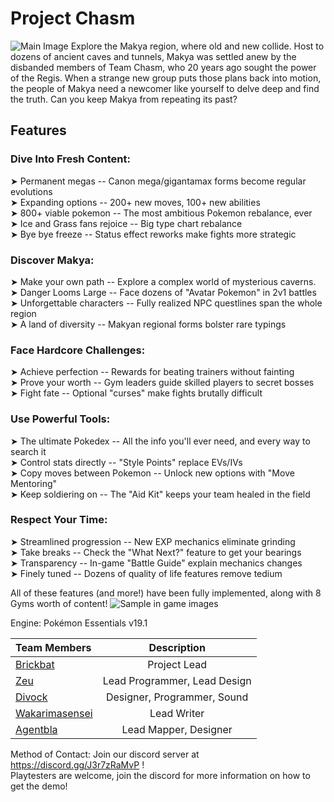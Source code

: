 # Project Chasm
![Main Image](https://reliccastle.com/attachments/10955/)
Explore the Makya region, where old and new collide. Host to dozens of ancient caves and tunnels, Makya was settled anew by the disbanded members of Team Chasm, who 20 years ago sought the power of the Regis. When a strange new group puts those plans back into motion, the people of Makya need a newcomer like yourself to delve deep and find the truth. Can you keep Makya from repeating its past?

## Features​
### Dive Into Fresh Content:  
➤ Permanent megas -- Canon mega/gigantamax forms become regular evolutions            
➤ Expanding options -- 200+ new moves, 100+ new abilities  
➤ 800+ viable pokemon -- The most ambitious Pokemon rebalance, ever  
➤ Ice and Grass fans rejoice -- Big type chart rebalance  
➤ Bye bye freeze -- Status effect reworks make fights more strategic  


### Discover Makya:
➤ Make your own path -- Explore a complex world of mysterious caverns.  
➤ Danger Looms Large -- Face dozens of "Avatar Pokemon" in 2v1 battles  
➤ Unforgettable characters -- Fully realized NPC questlines span the whole region  
➤ A land of diversity -- Makyan regional forms bolster rare typings  

### Face Hardcore Challenges:
➤ Achieve perfection -- Rewards for beating trainers without fainting  
➤ Prove your worth -- Gym leaders guide skilled players to secret bosses  
➤ Fight fate -- Optional "curses" make fights brutally difficult  

### Use Powerful Tools:
➤ The ultimate Pokedex -- All the info you'll ever need, and every way to search it  
➤ Control stats directly -- "Style Points" replace EVs/IVs  
➤ Copy moves between Pokemon -- Unlock new options with "Move Mentoring"  
➤ Keep soldiering on -- The "Aid Kit" keeps your team healed in the field  

### Respect Your Time:
➤ Streamlined progression -- New EXP mechanics eliminate grinding  
➤ Take breaks -- Check the "What Next?" feature to get your bearings  
➤ Transparency -- In-game "Battle Guide" explain mechanics changes  
➤ Finely tuned -- Dozens of quality of life features remove tedium  


All of these features (and more!) have been fully implemented, along with 8 Gyms worth of content!
![Sample in game images](https://reliccastle.com/attachments/9848/)

Engine: Pokémon Essentials v19.1

| Team Members      | Description |
| :---        |    :----:   |
|<a href="https://github.com/3rickbat">Brickbat</a>      | Project Lead|
|<a href="https://github.com/xeuorux">Zeu</a>   | Lead Programmer, Lead Design|
|<a href="https://github.com/Divock">Divock</a>|Designer, Programmer, Sound|
|<a href="https://github.com/wakarimasensei">Wakarimasensei</a>|Lead Writer|
|<a href="https://github.com/reinkejoel">Agentbla</a>|Lead Mapper, Designer|

Method of Contact: Join our discord server at https://discord.gg/J3r7zRaMvP !  
Playtesters are welcome, join the discord for more information on how to get the demo!
